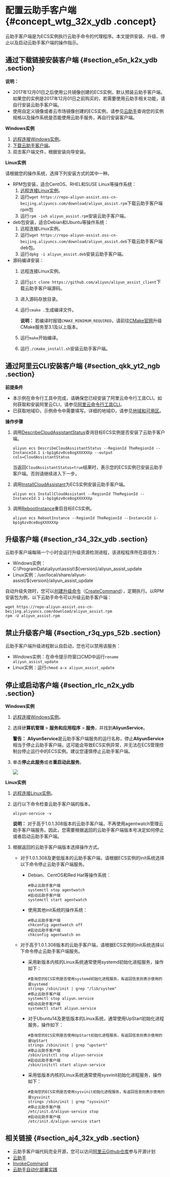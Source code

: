 # 配置云助手客户端 {#concept_wtg_32x_ydb .concept}

云助手客户端是为ECS实例执行云助手命令的代理程序。本文提供安装、升级、停止以及启动云助手客户端的操作指示。

## 通过下载链接安装客户端 {#section_e5n_k2x_ydb .section}

**说明：** 

-   2017年12月01日之后使用公共镜像创建的ECS实例，默认预装云助手客户端。如果您的实例是2017年12月01日之前购买的，若需要使用云助手相关功能，请自行安装云助手客户端。
-   使用自定义镜像或者云市场镜像创建的ECS实例，请参见[云助手](../../../../intl.zh-CN/运维与监控/云助手/云助手概述.md#)查询您的实例规格以及操作系统是否能使用云助手服务，再自行安装客户端。

**Windows实例**

1.  [远程连接Windows实例](../../../../intl.zh-CN/实例/连接实例/连接Windows实例/在本地客户端上连接Windows实例.md#)。
2.  [下载云助手客户端](https://repo-aliyun-assist.oss-cn-beijing.aliyuncs.com/download/aliyun_agent_setup.exe)。
3.  双击客户端文件，根据安装向导安装。

**Linux实例**

请根据您的操作系统，选择下列安装方式的其中一种。

-   RPM包安装，适合CentOS、RHEL和SUSE Linux等操作系统：
    1.  [远程连接Linux实例](../../../../intl.zh-CN/实例/连接实例/连接Linux实例/使用用户名密码验证连接Linux实例.md#)。
    2.  运行`wget https://repo-aliyun-assist.oss-cn-beijing.aliyuncs.com/download/aliyun_assist.rpm`下载云助手客户端rpm包
    3.  运行`rpm -ivh aliyun_assist.rpm`安装云助手客户端。
-   deb包安装，适合Debian和Ubuntu等操作系统：
    1.  远程连接Linux实例。
    2.  运行`wget https://repo-aliyun-assist.oss-cn-beijing.aliyuncs.com/download/aliyun_assist.deb`下载云助手客户端deb包。
    3.  运行`dpkg -i aliyun_assist.deb`安装云助手客户端。
-   源码编译安装：
    1.  远程连接Linux实例。
    2.  运行`git clone https://github.com/aliyun/aliyun_assist_client`下载云助手客户端源码。
    3.  进入源码存放目录。
    4.  运行`cmake .`生成编译文件。

        **说明：** 若编译时报错`CMAKE_MINIMUM_REQUIRED`，请前往[CMake官网](https://cmake.org/download/)升级CMake服务至3.1及以上版本。

    5.  运行`make`开始编译。
    6.  运行`./cmake_install.sh`安装云助手客户端。

## 通过阿里云CLI安装客户端 {#section_qkk_yt2_ngb .section}

**前提条件**

-   本示例在命令行工具中完成，请确保您已经安装了阿里云命令行工具CLI。如何获取和安装阿里云CLI，请参见[阿里云命令行工具CLI](https://www.alibabacloud.com/help/zh/doc-detail/66653.htm)。
-   已获取地域ID，示例命令中需要填写。详细的地域ID，请参见[地域和可用区](../../../../intl.zh-CN/通用参考/地域和可用区.md#)。

**操作步骤**

1.  调用[DescribeCloudAssistantStatus](../../../../intl.zh-CN/API参考/云助手/DescribeCloudAssistantStatus.md#)查询目标ECS实例是否安装了云助手客户端。

    ``` {#codeblock_d44_4hy_ttg}
    aliyun ecs DescribeCloudAssistantStatus --RegionId TheRegionId --InstanceId.1 i-bp1g6zv0ce8ogXXXXXXp --output cols=CloudAssistantStatus
    ```

    当返回`CloudAssistantStatus=true`结果时，表示您的ECS实例已安装云助手客户端。否则请继续进入下一步。

2.  调用[InstallCloudAssistant](../../../../intl.zh-CN/API参考/云助手/InstallCloudAssistant.md#)为ECS实例安装云助手客户端。

    ``` {#codeblock_tw9_dxq_67s}
    aliyun ecs InstallCloudAssistant --RegionId TheRegionId --InstanceId.1 i-bp1g6zv0ce8ogXXXXXXp
    ```

3.  调用[RebootInstance](../../../../intl.zh-CN/API参考/实例/RebootInstance.md#)重启目标ECS实例。

    ``` {#codeblock_50b_59s_rs7}
    aliyun ecs RebootInstance --RegionId TheRegionId --InstanceId i-bp1g6zv0ce8ogXXXXXXp
    ```


## 升级客户端 {#section_r34_32x_ydb .section}

云助手客户端每隔一个小时会运行升级资源检测进程，该进程程序所在路径为：

-   Windows实例：C:\\ProgramData\\aliyun\\assist\\$\{version\}/aliyun\_assist\_update
-   Linux实例：/usr/local/share/aliyun-assist/$\{version\}/aliyun\_assist\_update

自动升级失效时，您可以[创建升级命令](../../../../intl.zh-CN/运维与监控/云助手/使用云助手/新建命令.md#)（[CreateCommand](../../../../intl.zh-CN/API参考/云助手/CreateCommand.md#)），定期执行。以RPM安装包为例，以下云助手命令可以升级云助手客户端：

``` {#codeblock_ljn_qwp_01m}
wget https://repo-aliyun-assist.oss-cn-beijing.aliyuncs.com/download/aliyun_assist.rpm
rpm -U aliyun_assist.rpm
```

## 禁止升级客户端 {#section_r3q_yps_52b .section}

云助手客户端升级进程默认自启动，您也可以禁用该服务：

-   Windows实例：在命令提示符窗口CMD中运行`rename aliyun_assist_update`
-   Linux实例：运行`chmod a-x aliyun_assist_update`

## 停止或启动客户端 {#section_rlc_n2x_ydb .section}

**Windows实例**

1.  [远程连接Windows实例](../../../../intl.zh-CN/实例/连接实例/连接Windows实例/在本地客户端上连接Windows实例.md#)。
2.  选择**计算机管理** \> **服务和应用程序** \> **服务**，并找到**AliyunService**。

    **警告：** **AliyunService**是云助手客户端服务的运行名称，停止**AliyunService**相当于停止云助手客户端，这可能会导致ECS实例异常，并无法在ECS管理控制台停止运行中的ECS实例。建议您谨慎停止云助手客户端。

3.  单击**停止此服务**或者**重启动此服务**。

    ![](images/5250_zh-CN_source.png)


**Linux实例**

1.  [远程连接Linux实例](../../../../intl.zh-CN/实例/连接实例/连接Linux实例/使用用户名密码验证连接Linux实例.md#)。
2.  运行以下命令检查云助手客户端的版本。

    ``` {#codeblock_8s6_kwt_1ql}
    aliyun-service -v
    ```

    **说明：** 对于高于1.0.1.308版本的云助手客户端，不再使用agentwatch管理云助手客户端服务。因此，您需要根据返回的云助手客户端版本号决定如何停止或者启动云助手客户端。

3.  根据返回的云助手客户端版本选择操作方式。
    -   对于1.0.1.308及更低版本的云助手客户端，请根据ECS实例的init系统选择以下命令停止云助手客户端服务。
        -   Debian、CentOS和Red Hat等操作系统：

            ``` {#codeblock_485_gd4_kku}
            #停止云助手客户端
            systemctl stop agentwatch
            #启动云助手客户端
            systemctl start agentwatch
            ```

        -   使用其他init系统的操作系统：

            ``` {#codeblock_i8q_5pp_ov8}
            #停止云助手客户端
            chkconfig agentwatch off
            #启动云助手客户端
            chkconfig agentwatch on
            ```

    -   对于高于1.0.1.308版本的云助手客户端，请根据ECS实例的init系统选择以下命令停止云助手客户端服务。
        -   采用新版本内核的Linux系统通常使用systemd初始化进程服务，操作如下：

            ``` {#codeblock_rov_4xt_5hx}
            #查询您的ECS实例是否使用systemd初始化进程服务，有返回信息则表示使用的是systemd
            strings /sbin/init | grep "/lib/system"
            #停止云助手客户端
            systemctl stop aliyun.service
            #启动云助手客户端
            systemctl start aliyun.service
            ```

        -   对于Ubuntu14及更低版本的Linux系统，通常使用UpStart初始化进程服务，操作如下：

            ``` {#codeblock_r9l_pfg_adz}
            #查询您的ECS实例是否使用UpStart初始化进程服务，有返回信息则表示使用的是UpStart
            strings /sbin/init | grep "upstart"
            #停止云助手客户端
            /sbin/initctl stop aliyun-service
            #启动云助手客户端
            /sbin/initctl start aliyun-service
            ```

        -   采用低版本内核的Linux系统通常使用sysvinit初始化进程服务，操作如下：

            ``` {#codeblock_mg0_et7_syw}
            #查询您的ECS实例是否使用sysvinit初始化进程服务，有返回信息则表示使用的是sysvinit
            strings /sbin/init | grep "sysvinit"
            #停止云助手客户端
            /etc/init.d/aliyun-service stop
            #启动云助手客户端
            /etc/init.d/aliyun-service start
            ```


## 相关链接 {#section_aj4_32x_ydb .section}

-   云助手客户端代码完全开源，您可以访问[阿里云Github仓库](https://github.com/aliyun/aliyun_assist_client)参与开源计划
-   [云助手](intl.zh-CN/运维与监控/云助手/云助手概述.md#)
-   [InvokeCommand](../../../../intl.zh-CN/API参考/云助手/InvokeCommand.md#)
-   [云助手自动化部署实践](../../../../intl.zh-CN/运维与监控/云助手/云助手自动化部署实践.md#)


